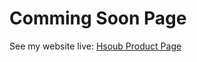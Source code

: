 # Comming Soon Page

See my website live: [Hsoub Product Page](https://webdevabdullah.github.io/hsoub-product/)
